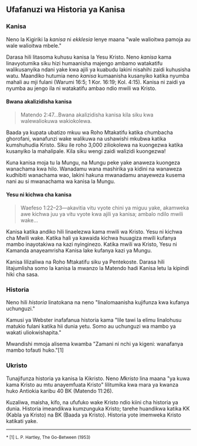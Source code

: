 ## Ufafanuzi wa Historia ya Kanisa

### Kanisa

Neno la Kigiriki la _kanisa_ ni _ekklesia_ lenye maana "wale walioitwa pamoja au wale walioitwa mbele."

Darasa hili litasoma kuhusu kanisa la Yesu Kristo. Neno _kanisa_ kama linavyotumika siku hizi humaanisha majengo ambamo watakatifu walikusanyika ndani yake kwa ajili ya kuabudu lakini nisahihi zaidi kuhusisha watu. Maandiko hutumia neno _kanisa_ kumaanisha kusanyiko katika nyumba mahali au mji fulani (Warumi 16:5; 1 Kor. 16:19; Kol. 4:15). Kanisa ni zaidi ya nyumba au jengo ila ni watakatifu ambao ndio mwili wa Kristo.

#### Bwana akalizidisha kanisa

> Matendo 2:47&hellip;Bwana akalizidisha kanisa kila siku kwa walewaliokuwa wakiokolewa.

Baada ya kupata ubatizo mkuu wa Roho Mtakatifu katika chumbacha ghorofani, wanafunzi wake walikuwa na ushawishi mkubwa katika kumshuhudia Kristo. Siku ile roho 3,000 ziliokolewa na kuongezwa katika kusanyiko la mahalipale. Kila siku wengi zaidi walizidi kuongezwa!

Kuna kanisa moja tu la Mungu, na Mungu peke yake anaweza kuongeza wanachama kwa hilo. Wanadamu wana mashirika ya kidini na wanaweza kudhibiti wanachama wao, lakini hakuna mwanadamu anayeweza kusema nani au si mwanachama wa kanisa la Mungu.

#### Yesu ni kichwa cha kanisa

> Waefeso 1:22&ndash;23&mdash;akavitia vitu vyote chini ya miguu yake, akamweka awe kichwa juu ya vitu vyote kwa ajili ya kanisa; ambalo ndilo mwili wake&hellip;

Kanisa katika andiko hili linaelezwa kama mwili wa Kristo. Yesu ni kichwa cha Mwili wake. Katika hali ya kawaida kichwa huuagiza mwili kufanya mambo inayotakiwa na kazi nyinginezo. Katika mwili wa Kristo, Yesu ni Kamanda anayeamrisha Kanisa lake kufanya kazi ya Mungu.

Kanisa lilizaliwa na Roho Mtakatifu siku ya Pentekoste. Darasa hili litajumlisha somo la kanisa la mwanzo la Matendo hadi Kanisa letu la kipindi hiki cha sasa.

### Historia

Neno hili _historia_ linatokana na neno "linalomaanisha kujifunza kwa kufanya uchunguzi."

Kamusi ya Webster inafafanua historia kama "lile tawi la elimu linalohusu matukio fulani katika hii dunia yetu. Somo au uchunguzi wa mambo ya wakati uliokwishapita."

Mwandishi mmoja alisema kwamba "Zamani ni nchi ya kigeni: wanafanya mambo tofauti huko."[1]

### Ukristo

Tunajifunza historia ya kanisa la Kikristo. Neno _Mkristo_ lina maana "ya kuwa kama Kristo au mtu anayemfuata Kristo" lilitumika kwa mara ya kwanza huko Antiokia karibu 40 BK (Matendo 11:26).

Kuzaliwa, maisha, kifo, na ufufuko wake Kristo ndio kiini cha historia ya dunia. Historia imeandikwa kumzunguka Kristo; tarehe huandikwa katika KK (Kabla ya Kristo) na BK (Baada ya Kristo). Historia yote imemweka Kristo katikati yake.

---

<small>
* [1] L. P. Hartley, The Go-Between (1953)
</small>
